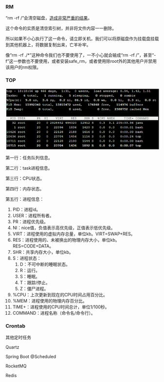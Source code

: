 ### RM

“rm -rf /”会清空磁盘，[造成非常严重的结果](https://www.zhihu.com/question/29438735/answer/1828100420)。

这个命令的实质是清空索引树，并非将文件内容一一删除。

所以如果不小心执行了这一命令，请立即关机，我们可以将原磁盘作为挂载盘挂载到其他机器上，将数据复制出来，亡羊补牢。

像“rm -rf ./*”这种命令我们也不要使用了，一不小心就会输成“rm -rf /”，甚至“-f”这一参数也不要使用，或者安装safe_rm，或者使用除root外的其他用户并禁用该用户的rm权限。



### TOP

![image](../images/10/linux-command-top.png)

第一行：任务队列信息。

第二行：task进程信息。

第三行：CPU状态。

第四行：内存状态。

第五行：进程信息：

1. PID：进程id。
2. USER：进程所有者。
3. PR：进程优先级。
4. NI：nice值，负值表示高优先级，正值表示低优先级。
5. VIRT：进程使用的虚拟内存总量，单位kb。VIRT=SWAP+RES。
6. RES：进程使用的、未被换出的物理内存大小，单位kb。RES=CODE+DATA。
7. SHR：共享内存大小，单位kb。
8. S：进程状态：
   1. D：不可中断的睡眠状态。
   2. R：运行。
   3. S：睡眠。
   4. T：跟踪/停止。
   5. Z：僵尸进程。
9. %CPU：上次更新到现在的CPU时间占用百分比。
10. %MEM：进程使用的物理内存百分比。
11. TIME+：进程使用的CPU时间总计，单位1/100秒。
12. COMMAND：进程名称（命令名/命令行）。



### Crontab

其他定时任务

Quartz

Spring Boot @Scheduled

RocketMQ

Redis

